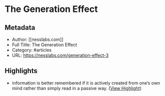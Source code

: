 # The Generation Effect

## Metadata
- Author: [[nesslabs.com]]
- Full Title: The Generation Effect
- Category: #articles
- URL: https://nesslabs.com/generation-effect-3

## Highlights
- information is better remembered if it is actively created from one’s own mind rather than simply read in a passive way. ([View Highlight](https://instapaper.com/read/1511041066/19728695))
